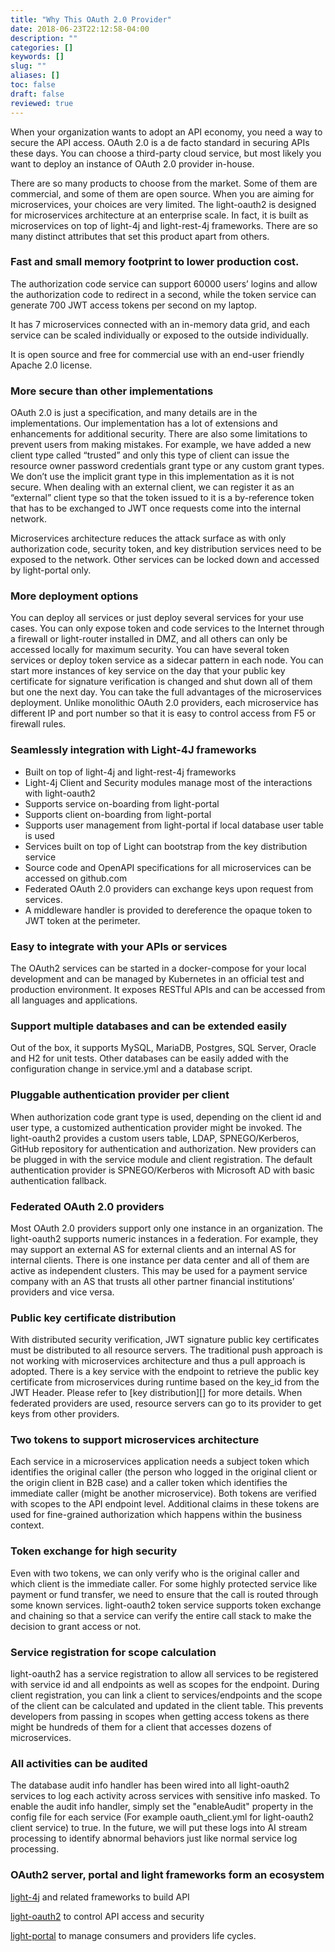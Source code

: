 ```yaml
---
title: "Why This OAuth 2.0 Provider"
date: 2018-06-23T22:12:58-04:00
description: ""
categories: []
keywords: []
slug: ""
aliases: []
toc: false
draft: false
reviewed: true
---
```


When your organization wants to adopt an API economy, you need a way to secure the API access. OAuth 2.0 is a de facto standard in securing APIs these days. You can choose a third-party cloud service, but most likely you want to deploy an instance of OAuth 2.0 provider in-house.

There are so many products to choose from the market. Some of them are commercial, and some of them are open source. When you are aiming for microservices, your choices are very limited. The light-oauth2 is designed for microservices architecture at an enterprise scale. In fact, it is built as microservices on top of light-4j and light-rest-4j frameworks. There are so many distinct attributes that set this product apart from others.


### Fast and small memory footprint to lower production cost.

The authorization code service can support 60000 users’ logins and allow the authorization code to redirect in a second, while the token service can generate 700 JWT access tokens per second on my laptop.

It has 7 microservices connected with an in-memory data grid, and each service can be scaled individually or exposed to the outside individually.

It is open source and free for commercial use with an end-user friendly Apache 2.0 license.

### More secure than other implementations

OAuth 2.0 is just a specification, and many details are in the implementations. Our implementation has a lot of extensions and enhancements for additional security. There are also some limitations to prevent users from making mistakes. For example, we have added a new client type called “trusted” and only this type of client can issue the resource owner password credentials grant type or any custom grant types. We don’t use the implicit grant type in this implementation as it is not secure. When dealing with an external client, we can register it as an “external” client type so that the token issued to it is a by-reference token that has to be exchanged to JWT once requests come into the internal network.

Microservices architecture reduces the attack surface as with only authorization code, security token, and key distribution services need to be exposed to the network. Other services can be locked down and accessed by light-portal only. 

### More deployment options

You can deploy all services or just deploy several services for your use cases. You can only expose token and code services to the Internet through a firewall or light-router installed in DMZ, and all others can only be accessed locally for maximum security. You can have several token services or deploy token service as a sidecar pattern in each node. You can start more instances of key service on the day that your public key certificate for signature verification is changed and shut down all of them but one the next day. You can take the full advantages of the microservices deployment. Unlike monolithic OAuth 2.0 providers, each microservice has different IP and port number so that it is easy to control access from F5 or firewall rules.

### Seamlessly integration with Light-4J frameworks

* Built on top of light-4j and light-rest-4j frameworks
* Light-4j Client and Security modules manage most of the interactions with light-oauth2
* Supports service on-boarding from light-portal
* Supports client on-boarding from light-portal
* Supports user management from light-portal if local database user table is used
* Services built on top of Light can bootstrap from the key distribution service
* Source code and OpenAPI specifications for all microservices can be accessed on github.com
* Federated OAuth 2.0 providers can exchange keys upon request from services. 
* A middleware handler is provided to dereference the opaque token to JWT token at the perimeter. 

### Easy to integrate with your APIs or services

The OAuth2 services can be started in a docker-compose for your local development and can be managed by Kubernetes in an official test and production environment. It exposes RESTful APIs and can be accessed from all languages and applications.

### Support multiple databases and can be extended easily

Out of the box, it supports MySQL, MariaDB, Postgres, SQL Server, Oracle and H2 for unit tests. Other databases can be easily added with the configuration change in service.yml and a database script.

### Pluggable authentication provider per client

When authorization code grant type is used, depending on the client id and user type, a customized authentication provider might be invoked. The light-oauth2 provides a custom users table, LDAP, SPNEGO/Kerberos, GitHub repository for authentication and authorization. New providers can be plugged in with the service module and client registration. The default authentication provider is SPNEGO/Kerberos with Microsoft AD with basic authentication fallback.

### Federated OAuth 2.0 providers

Most OAuth 2.0 providers support only one instance in an organization. The light-oauth2 supports numeric instances in a federation. For example, they may support an external AS for external clients and an internal AS for internal clients. There is one instance per data center and all of them are active as independent clusters. This may be used for a payment service company with an AS that trusts all other partner financial institutions’ providers and vice versa.

### Public key certificate distribution

With distributed security verification, JWT signature public key certificates must be distributed to all resource servers. The traditional push approach is not working with microservices architecture and thus a pull approach is adopted. There is a key service with the endpoint to retrieve the public key certificate from microservices during runtime based on the key_id from the JWT Header. Please refer to [key distribution][] for more details. When federated providers are used, resource servers can go to its provider to get keys from other providers.

### Two tokens to support microservices architecture

Each service in a microservices application needs a subject token which identifies the original caller (the person who logged in the original client or the origin client in B2B case) and a caller token which identifies the immediate caller (might be another microservice). Both tokens are verified with scopes to the API endpoint level. Additional claims in these tokens are used for fine-grained authorization which happens within the business context. 

### Token exchange for high security

Even with two tokens, we can only verify who is the original caller and which client is the immediate caller. For some highly protected service like payment or fund transfer, we need to ensure that the call is routed through some known services. light-oauth2 token service supports token exchange and chaining so that a service can verify the entire call stack to make the decision to grant access or not.

### Service registration for scope calculation

light-oauth2 has a service registration to allow all services to be registered with service id and all endpoints as well as scopes for the endpoint. During client registration, you can link a client to services/endpoints and the scope of the client can be calculated and updated in the client table. This prevents developers from passing in scopes when getting access tokens as there might be hundreds of them for a client that accesses dozens of microservices.

### All activities can be audited 

The database audit info handler has been wired into all light-oauth2 services to log each activity across services with sensitive info masked. To enable the audit info handler, simply set the "enableAudit" property in the config file for each service (For example oauth_client.yml for light-oauth2 client service) to true. In the future, we will put these logs into AI stream processing to identify abnormal behaviors just like normal service log processing.  

### OAuth2 server, portal and light frameworks form an ecosystem

[light-4j][] and related frameworks to build API

[light-oauth2][] to control API access and security

[light-portal][] to manage consumers and providers life cycles. 

[light-4j]: /style/
[light-oauth2]: /service/oauth/
[light-portal]: /service/portal/


